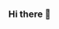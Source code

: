 ### Hi there 👋

<!--
**ekato-makashvili/ekato-makashvili** is a ✨ _special_ ✨ repository because its `README.md` (this file) appears on your GitHub profile.

Here are some ideas to get you started:

![1QDo](https://github.com/ekato-makashvili/ekato-makashvili/assets/44134970/f5a4aaae-94cd-47fa-a58a-47a845053b36)

- 🔭 I’m currently working for Doehler
- 🌱 I’m currently learning Piano
- 👯 I’m looking to collaborate 
- 🤔 I’m looking for help with ...
- 💬 Ask me about my 
- 📫 How to reach me: ekaterinemakashvili@gmail.com
- 😄 Pronouns: ...
- ⚡ Fun fact: 
-->
